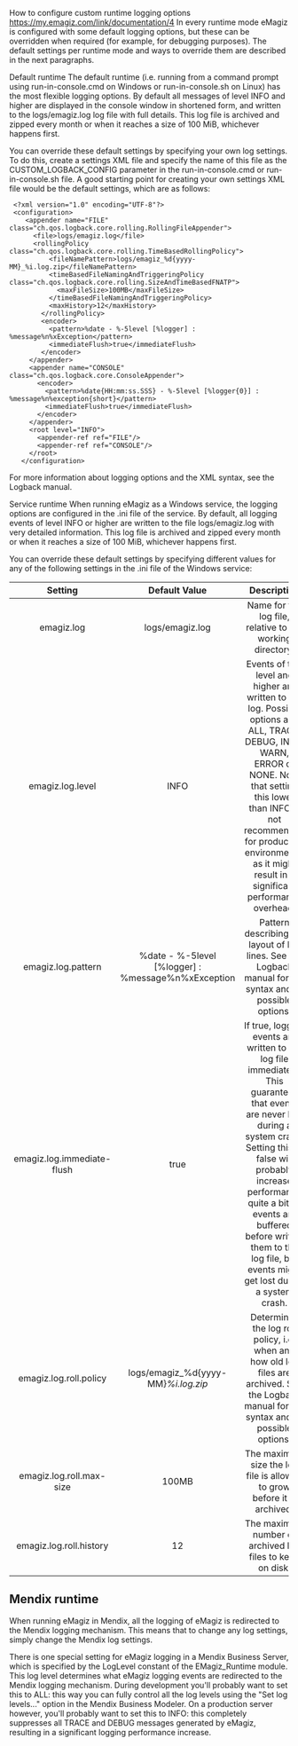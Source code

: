 
How to configure custom runtime logging options
https://my.emagiz.com/link/documentation/4
In every runtime mode eMagiz is configured with some default logging options, but these can be overridden when required (for example, for debugging purposes). The default settings per runtime mode and ways to override them are described in the next paragraphs.
 
Default runtime
The default runtime (i.e. running from a command prompt using run-in-console.cmd on Windows or run-in-console.sh on Linux) has the most flexible logging options. By default all messages of level INFO and higher are displayed in the console window in shortened form, and written to the logs/emagiz.log log file with full details. This log file is archived and zipped every month or when it reaches a size of 100 MiB, whichever happens first.

You can override these default settings by specifying your own log settings. To do this, create a settings XML file and specify the name of this file as the CUSTOM_LOGBACK_CONFIG parameter in the run-in-console.cmd or run-in-console.sh file. A good starting point for creating your own settings XML file would be the default settings, which are as follows:

     <?xml version="1.0" encoding="UTF-8"?>
     <configuration>
        <appender name="FILE" class="ch.qos.logback.core.rolling.RollingFileAppender">
          <file>logs/emagiz.log</file>
          <rollingPolicy class="ch.qos.logback.core.rolling.TimeBasedRollingPolicy">
              <fileNamePattern>logs/emagiz_%d{yyyy-MM}_%i.log.zip</fileNamePattern>
              <timeBasedFileNamingAndTriggeringPolicy class="ch.qos.logback.core.rolling.SizeAndTimeBasedFNATP">
                <maxFileSize>100MB</maxFileSize>
              </timeBasedFileNamingAndTriggeringPolicy>
              <maxHistory>12</maxHistory>
            </rollingPolicy>
            <encoder>
              <pattern>%date - %-5level [%logger] : %message%n%xException</pattern>
              <immediateFlush>true</immediateFlush>
            </encoder>
         </appender>
         <appender name="CONSOLE" class="ch.qos.logback.core.ConsoleAppender">
           <encoder>
             <pattern>%date{HH:mm:ss.SSS} - %-5level [%logger{0}] : %message%n%exception{short}</pattern>
             <immediateFlush>true</immediateFlush>
           </encoder>
         </appender>
         <root level="INFO">
           <appender-ref ref="FILE"/>
           <appender-ref ref="CONSOLE"/>
         </root>
       </configuration>
       
  For more information about logging options and the XML syntax, see the Logback manual.

 
Service runtime
When running eMagiz as a Windows service, the logging options are configured in the .ini file of the service. By default, all logging events of level INFO or higher are written to the file logs/emagiz.log with very detailed information. This log file is archived and zipped every month or when it reaches a size of 100 MiB, whichever happens first.

You can override these default settings by specifying different values for any of the following settings in the .ini file of the Windows service:

| Setting | Default Value | Description |
| :---: | :---: | :---: |
| emagiz.log | logs/emagiz.log | Name for the log file, relative to the working directory. |
| emagiz.log.level | INFO | Events of this level and higher are written to the log. Possible options are: ALL, TRACE, DEBUG, INFO, WARN, ERROR or NONE. Note that setting this lower than INFO is not recommended for production environments, as it might result in a significant performance overhead. |
| emagiz.log.pattern | %date - %-5level [%logger] : %message%n%xException | Pattern describing the layout of log lines. See the Logback manual for the syntax and all possible options. |
| emagiz.log.immediate-flush | true | If true, logging events are written to the log file immediately. This guarantees that events are never lost during a system crash. Setting this to false will probably increase performance quite a bit as events are buffered before writing them to the log file, but events might get lost during a system crash. |
| emagiz.log.roll.policy | logs/emagiz_%d{yyyy-MM}_%i.log.zip_ | Determines the log roll policy, i.e. when and how old log files are archived. See the Logback manual for the syntax and all possible options. |
| emagiz.log.roll.max-size | 100MB | The maximum size the log file is allowed to grow before it is archived. |
| emagiz.log.roll.history | 12 | The maximum number of archived log files to keep on disk. |  


## Mendix runtime

When running eMagiz in Mendix, all the logging of eMagiz is redirected to the Mendix logging mechanism. This means that to change any log settings, simply change the Mendix log settings.

There is one special setting for eMagiz logging in a Mendix Business Server, which is specified by the LogLevel constant of the EMagiz_Runtime module. This log level determines what eMagiz logging events are redirected to the Mendix logging mechanism. During development you'll probably want to set this to ALL: this way you can fully control all the log levels using the "Set log levels..." option in the Mendix Business Modeler. On a production server however, you'll probably want to set this to INFO: this completely suppresses all TRACE and DEBUG messages generated by eMagiz, resulting in a significant logging performance increase.
